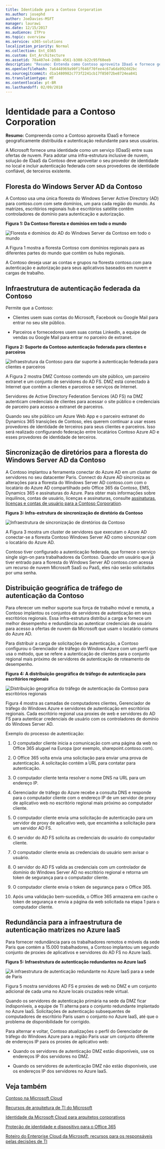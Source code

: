 ```yaml
---
title: Identidade para a Contoso Corporation
ms.author: josephd
author: JoeDavies-MSFT
manager: laurawi
ms.date: 12/15/2017
ms.audience: ITPro
ms.topic: overview
ms.service: o365-solutions
localization_priority: Normal
ms.collection: Ent_O365
ms.custom: Ent_Architecture
ms.assetid: 78a407e4-2d8b-4561-b308-b22c95f60eeb
description: "Resumo: Entenda como Contoso aproveita IDaaS e fornece geograficamente distribuída e autenticação redundante para seus usuários."
ms.openlocfilehash: 7a6448969a90f1f646f70fee4c67a6da992dd2bc
ms.sourcegitcommit: d1a1480982c773f2241cb17f85072be8724ea841
ms.translationtype: MT
ms.contentlocale: pt-BR
ms.lasthandoff: 02/09/2018
---
```

# <a name="identity-for-the-contoso-corporation"></a>Identidade para a Contoso Corporation

 **Resumo:** Compreenda como a Contoso aproveita IDaaS e fornece geograficamente distribuída e autenticação redundante para seus usuários.
  
A Microsoft fornece uma identidade como um serviço (IDaaS) entre suas ofertas de nuvem. Para adotar uma infra-estrutura inclusive de nuvem, solução de IDaaS da Contoso deve aproveitar o seu provedor de identidade no local e incluir autenticação federada com seus provedores de identidade confiável, de terceiros existente.
  
## <a name="contosos-windows-server-ad-forest"></a>Floresta do Windows Server AD da Contoso

A Contoso usa uma única floresta do Windows Server Active Directory (AD) para contoso.com com sete domínios, um para cada região do mundo. As matrizes, escritórios regionais hub e escritórios satélite contêm controladores de domínio para autenticação e autorização.
  
**Figura 1: Da Contoso floresta e domínios em todo o mundo**

![Floresta e domínios do AD do Windows Server da Contoso em todo o mundo](images/Contoso_Poster/Contoso_WW_ID.png)
  
A Figura 1 mostra a floresta Contoso com domínios regionais para as diferentes partes do mundo que contêm os hubs regionais.
  
A Contoso deseja usar as contas e grupos na floresta contoso.com para autenticação e autorização para seus aplicativos baseados em nuvem e cargas de trabalho.
  
## <a name="contosos-federated-authentication-infrastructure"></a>Infraestrutura de autenticação federada da Contoso

Permite que a Contoso:
  
- Clientes usem suas contas do Microsoft, Facebook ou Google Mail para entrar no seu site público.
    
- Parceiros e fornecedores usem suas contas LinkedIn, a equipe de vendas ou Google Mail para entrar no parceiro de extranet.
    
**Figura 2: Suporte da Contoso autenticação federada para clientes e parceiros**

![Infraestrutura da Contoso para dar suporte à autenticação federada para clientes e parceiros](images/Contoso_Poster/Federated_ID.png)
  
A Figura 2 mostra DMZ Contoso contendo um site público, um parceiro extranet e um conjunto de servidores do AD FS. DMZ está conectado à Internet que contém a clientes e parceiros e serviços de Internet.
  
Servidores de Active Directory Federation Services (AD FS) na DMZ autenticam credenciais de clientes para acessar o site público e credenciais de parceiro para acesso a extranet de parceiros.
  
Quando seu site público um Azure Web App e o parceiro extranet do Dynamics 365 transições de Contoso, eles querem continuar a usar esses provedores de identidade de terceiros para seus clientes e parceiros. Isso será realizado configurando federação entre locatários Contoso Azure AD e esses provedores de identidade de terceiros.
  
## <a name="directory-synchronization-for-contosos-windows-server-ad-forest"></a>Sincronização de diretórios para a floresta do Windows Server AD da Contoso

A Contoso implantou a ferramenta conectar do Azure AD em um cluster de servidores no seu datacenter Paris. Connect do Azure AD sincroniza as alterações para a floresta do Windows Server AD contoso.com com o locatário do Azure AD compartilhado pelo Office 365 da Contoso, EMS, Dynamics 365 e assinaturas do Azure. Para obter mais informações sobre inquilinos, contas de usuário, licenças e assinaturas, consulte [assinaturas, licenças e contas de usuário para a Contoso Corporation](subscriptions-licenses-and-user-accounts-for-the-contoso-corporation.md).
  
**Figura 3: Infra-estrutura de sincronização de diretório da Contoso**

![Infraestrutura de sincronização de diretórios da Contoso](images/Contoso_Poster/DirSync.png)
  
A Figura 3 mostra um cluster de servidores que executam o Azure AD conectar-se a floresta Contoso Windows Server AD como sincronizar com o locatário do Azure AD.
  
Contoso tiver configurado a autenticação federada, que fornece o serviço single sign-on para trabalhadores da Contoso. Quando um usuário que já tiver entrado para a floresta do Windows Server AD contoso.com acessa um recurso de nuvem Microsoft SaaS ou PaaS, eles não serão solicitados por uma senha.
  
## <a name="geographical-distribution-of-contoso-authentication-traffic"></a>Distribuição geográfica de tráfego de autenticação da Contoso

Para oferecer um melhor suporte sua força de trabalho móvel e remota, a Contoso implantou os conjuntos de servidores de autenticação em seus escritórios regionais. Essa infra-estrutura distribui a carga e fornece um melhor desempenho e redundância ao autenticar credenciais de usuário para acesso a ofertas de nuvem da Microsoft que usam o locatário comuns do Azure AD.
  
Para distribuir a carga de solicitações de autenticação, a Contoso configurou o Gerenciador de tráfego do Windows Azure com um perfil que usa o método, que se refere a autenticação de clientes para o conjunto regional mais próximo de servidores de autenticação de roteamento de desempenho. 
  
**Figura 4: A distribuição geográfica de tráfego de autenticação para escritórios regionais**

![Distribuição geográfica do tráfego de autenticação da Contoso para escritórios regionais](images/Contoso_Poster/Auth_GeoDist.png)
  
Figura 4 mostra as camadas de computadores clientes, Gerenciador de tráfego do Windows Azure e servidores de autenticação em escritórios regionais. Cada escritório regional usa proxies de web e servidores do AD FS para autenticar credenciais de usuário com os controladores de domínio do Windows Server AD.
  
Exemplo do processo de autenticação:
  
1. O computador cliente inicia a comunicação com uma página da web no Office 365 aluguel na Europa (por exemplo, sharepoint.contoso.com).
    
2. O Office 365 volta envia uma solicitação para enviar uma prova de autenticação. A solicitação contém a URL para contatar para autenticação.
    
3. O computador cliente tenta resolver o nome DNS na URL para um endereço IP.
    
4. Gerenciador de tráfego do Azure recebe a consulta DNS e responde para o computador cliente com o endereço IP de um servidor de proxy de aplicativo web no escritório regional mais próximo ao computador cliente.
    
5.  O computador cliente envia uma solicitação de autenticação para um servidor de proxy de aplicativo web, que encaminha a solicitação para um servidor AD FS.
    
6. O servidor do AD FS solicita as credenciais do usuário do computador cliente.
    
7. O computador cliente envia as credenciais do usuário sem avisar o usuário.
    
8. O servidor do AD FS valida as credenciais com um controlador de domínio do Windows Server AD no escritório regional e retorna um token de segurança para o computador cliente.
    
9. O computador cliente envia o token de segurança para o Office 365.
    
10. Após uma validação bem-sucedida, o Office 365 armazena em cache o token de segurança e envia a página da web solicitada na etapa 1 para o computador cliente.
    
## <a name="redundancy-for-the-headquarters-authentication-infrastructure-in-azure-iaas"></a>Redundância para a infraestrutura de autenticação matrizes no Azure IaaS

Para fornecer redundância para os trabalhadores remotos e móveis da sede Paris que contém a 15.000 trabalhadores, a Contoso implantou um segundo conjunto de proxies de aplicativos e servidores do AD FS no Azure IaaS.
  
**Figura 5: Infraestrutura de autenticação redundantes no Azure IaaS**

![A infraestrutura de autenticação redundante no Azure IaaS para a sede de Paris](images/Contoso_Poster/Paris_Auth_Redun.png)
  
Figura 5 mostra servidores AD FS e proxies de web no DMZ e um conjunto adicional de cada uma no Azure locais cruzados rede virtual.
  
Quando os servidores de autenticação primária na sede da DMZ ficar indisponíveis, a equipe de TI alterna para o conjunto redundante implantado no Azure IaaS. Solicitações de autenticação subsequentes de computadores de escritório Paris usam o conjunto no Azure IaaS, até que o problema de disponibilidade for corrigido.
  
Para alternar e voltar, Contoso atualizações o perfil do Gerenciador de tráfego do Windows Azure para a região Paris usar um conjunto diferente de endereços IP para os proxies de aplicativo web:
  
- Quando os servidores de autenticação DMZ estão disponíveis, use os endereços IP dos servidores no DMZ.
    
- Quando os servidores de autenticação DMZ não estão disponíveis, use os endereços IP dos servidores no Azure IaaS.
    
## <a name="see-also"></a>Veja também

[Contoso na Microsoft Cloud](contoso-in-the-microsoft-cloud.md)
  
[Recursos de arquitetura de TI do Microsoft](microsoft-cloud-it-architecture-resources.md)

[Identidade da Microsoft Cloud para arquitetos corporativos](http://aka.ms/cloudarchidentity)
  
[Proteção de identidade e dispositivo para o Office 365](http://aka.ms/o365protect_device)
  
[Roteiro do Enterprise Cloud da Microsoft: recursos para os responsáveis pelas decisões de TI](https://sway.com/FJ2xsyWtkJc2taRD)



